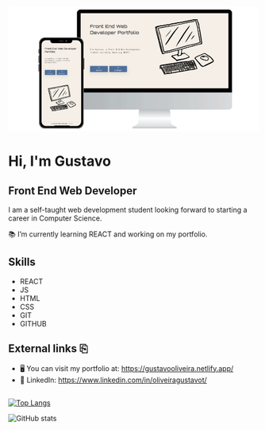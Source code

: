 ![Front End Web Developer](https://github.com/future-cs/future-cs/blob/main/github-banner-portfolio-view.png)

# Hi, I'm Gustavo
## Front End Web Developer

I am a self-taught web development student looking forward to starting a career in Computer Science. 

📚 I’m currently learning REACT and working on my portfolio. 


## Skills

- REACT
- JS
- HTML
- CSS
- GIT
- GITHUB

## External links ⎘

 - 🖥 You can visit my portfolio at: https://gustavooliveira.netlify.app/
- 📄 LinkedIn: https://www.linkedin.com/in/oliveiragustavot/


##
[![Top Langs](https://github-readme-stats.vercel.app/api/top-langs/?username=future-cs)](https://github.com/anuraghazra/github-readme-stats)

![GitHub stats](https://github-readme-stats.vercel.app/api?username=future-cs&show_icons=true)

